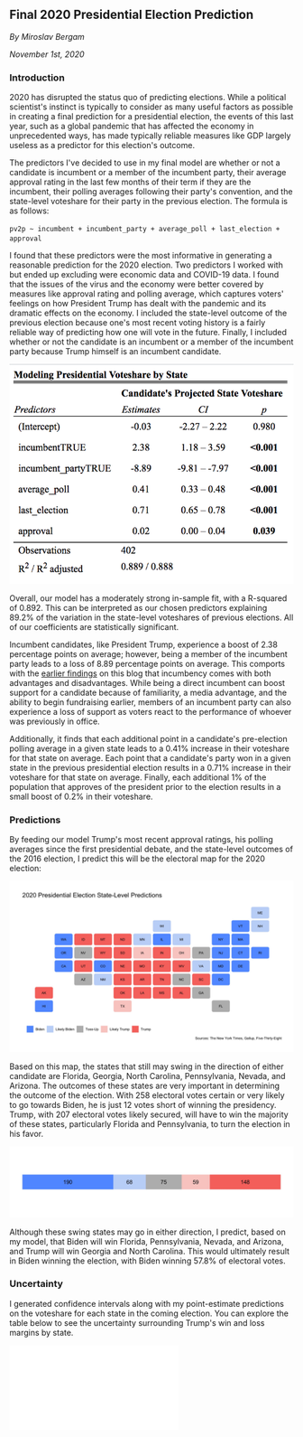 ## Final 2020 Presidential Election Prediction

_By Miroslav Bergam_

_November 1st, 2020_

### Introduction

2020 has disrupted the status quo of predicting elections. While a political scientist's instinct is typically to consider as many useful factors as possible in creating a final prediction for a presidential election, the events of this last year, such as a global pandemic that has affected the economy in unprecedented ways, has made typically reliable measures like GDP largely useless as a predictor for this election's outcome. 

The predictors I've decided to use in my final model are whether or not a candidate is incumbent or a member of the incumbent party, their average approval rating in the last few months of their term if they are the incumbent, their polling averages following their party's convention, and the state-level voteshare for their party in the previous election. The formula is as follows: 

`pv2p ~ incumbent + incumbent_party + average_poll + last_election + approval`

I found that these predictors were the most informative in generating a reasonable prediction for the 2020 election. Two predictors I worked with but ended up excluding were economic data and COVID-19 data. I found that the issues of the virus and the economy were better covered by measures like approval rating and polling average, which captures voters' feelings on how President Trump has dealt with the pandemic and its dramatic effects on the economy. I included the state-level outcome of the previous election because one's most recent voting history is a fairly reliable way of predicting how one will vote in the future. Finally, I included whether or not the candidate is an incumbent or a member of the incumbent party because Trump himself is an incumbent candidate.

![](../figures/summarytable.png)

Overall, our model has a moderately strong in-sample fit, with a R-squared of 0.892. This can be interpreted as our chosen predictors explaining 89.2% of the variation in the state-level voteshares of previous elections. All of our coefficients are statistically significant.  

Incumbent candidates, like President Trump, experience a boost of 2.38 percentage points on average; however, being a member of the incumbent party leads to a loss of 8.89 percentage points on average. This comports with the [earlier findings](posts/blog4.md) on this blog that incumbency comes with both advantages and disadvantages. While being a direct incumbent can boost support for a candidate because of familiarity, a media advantage, and the ability to begin fundraising earlier, members of an incumbent party can also experience a loss of support as voters react to the performance of whoever was previously in office.

Additionally, it finds that each additional point in a candidate's pre-election polling average in a given state leads to a 0.41% increase in their voteshare for that state on average. Each point that a candidate's party won in a given state in the previous presidential election results in a 0.71% increase in their voteshare for that state on average. Finally, each additional 1% of the population that approves of the president prior to the election results in a small boost of 0.2% in their voteshare.

### Predictions

By feeding our model Trump's most recent approval ratings, his polling averages since the first presidential debate, and the state-level outcomes of the 2016 election, I predict this will be the electoral map for the 2020 election:

![](../figures/finalpredmap.jpg)

Based on this map, the states that still may swing in the direction of either candidate are Florida, Georgia, North Carolina, Pennsylvania, Nevada, and Arizona. The outcomes of these states are very important in determining the outcome of the election. With 258 electoral votes certain or very likely to go towards Biden, he is just 12 votes short of winning the presidency. Trump, with 207 electoral votes likely secured, will have to win the majority of these states, particularly Florida and Pennsylvania, to turn the election in his favor. 

![](../figures/finalelectoral.jpg)

Although these swing states may go in either direction, I predict, based on my model, that Biden will win Florida, Pennsylvania, Nevada, and Arizona, and Trump will win Georgia and North Carolina. This would ultimately result in Biden winning the election, with Biden winning 57.8% of electoral votes. 

### Uncertainty

I generated confidence intervals along with my point-estimate predictions on the voteshare for each state in the coming election. You can explore the table below to see the uncertainty surrounding Trump's win and loss margins by state. 

![](../figures/finaltable.html)